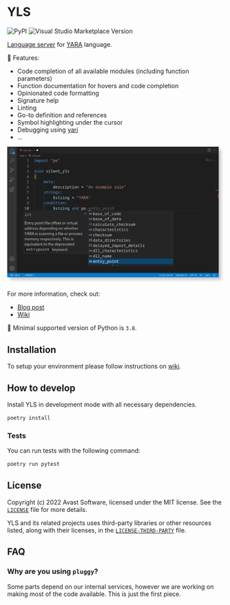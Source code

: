 # YLS

![PyPI](https://img.shields.io/pypi/v/yls?label=yls)
![Visual Studio Marketplace Version](https://img.shields.io/visual-studio-marketplace/v/avast-threatlabs-yara.vscode-yls?label=vscode)

[Language server](https://microsoft.github.io/language-server-protocol/) for
[YARA](https://yara.readthedocs.io/en/stable/) language.

:rocket: Features:
- Code completion of all available modules (including function parameters)
- Function documentation for hovers and code completion
- Opinionated code formatting
- Signature help
- Linting
- Go-to definition and references
- Symbol highlighting under the cursor
- Debugging using [yari](https://github.com/avast/yari)
- ...

![Showcase](https://github.com/avast/yls/raw/master/docs/assets/yls.png)

For more information, check out:
- [Blog post](https://engineering.avast.io/yls-first-step-towards-yara-development-environment/)
- [Wiki](https://www.github.com/avast/yls/wiki)

:snake: Minimal supported version of Python is `3.8`.

## Installation

To setup your environment please follow instructions on
[wiki](https://github.com/avast/yls/wiki/How-to-setup).

## How to develop

Install YLS in development mode with all necessary dependencies.

```bash
poetry install
```

### Tests

You can run tests with the following command:

```bash
poetry run pytest
```

## License

Copyright (c) 2022 Avast Software, licensed under the MIT license. See the
[`LICENSE`](https://github.com/avast/yls/blob/master/LICENSE) file for more
details.

YLS and its related projects uses third-party libraries or other resources
listed, along with their licenses, in the
[`LICENSE-THIRD-PARTY`](https://github.com/avast/yls/blob/master/LICENSE-THIRD-PARTY)
file.

## FAQ

### Why are you using `pluggy`?

Some parts depend on our internal services, however we are working on making
most of the code available. This is just the first piece.
